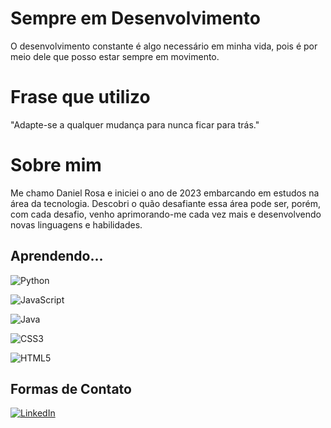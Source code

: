 
# Sempre em Desenvolvimento
O desenvolvimento constante é algo necessário em minha vida, pois é por meio dele que posso estar sempre em movimento.

# Frase que utilizo
"Adapte-se a qualquer mudança para nunca ficar para trás."

# Sobre mim
Me chamo Daniel Rosa e iniciei o ano de 2023 embarcando em estudos na área da tecnologia. Descobri o quão desafiante essa área pode ser, porém, com cada desafio, venho aprimorando-me cada vez mais e desenvolvendo novas linguagens e habilidades.

## Aprendendo...
![Python](https://img.shields.io/badge/Python-000?style=for-the-badge&logo=python)

![JavaScript](https://img.shields.io/badge/JavaScript-000?style=for-the-badge&logo=javascript)

![Java](https://img.shields.io/badge/Java-000?style=for-the-badge&logo=java)

![CSS3](https://img.shields.io/badge/CSS3-000?style=for-the-badge&logo=css3&logoColor=264CE4)

![HTML5](https://img.shields.io/badge/HTML5-000?style=for-the-badge&logo=html5)

## Formas de Contato
[![LinkedIn](https://img.shields.io/badge/LinkedIn-000?style=for-the-badge&logo=linkedin&logoColor=0E76A8)](https://www.linkedin.com/in/daniel-rosa-375a05244/)

